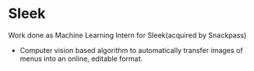 # Sleek
Work done as Machine Learning Intern for Sleek(acquired by Snackpass)

- Computer vision based algorithm to automatically transfer images of menus into an online, editable format.
